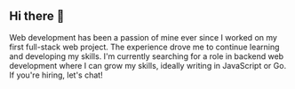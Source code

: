 ## Hi there 👋

Web development has been a passion of mine ever since I worked on my first full-stack web project. The experience drove me to continue learning and developing my skills.
I'm currently searching for a role in backend web development where I can grow my skills, ideally writing in JavaScript or Go. If you're hiring, let's chat!
